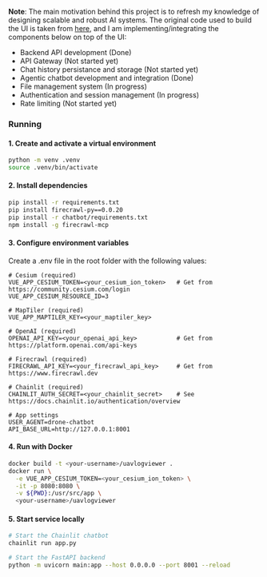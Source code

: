 **Note**: The main motivation behind this project is to refresh my knowledge of designing scalable and robust AI systems. The original code used to build the UI is taken from [here](https://github.com/ArduPilot/UAVLogViewer), and I am implementing/integrating the components below on top of the UI:

- Backend API development (Done)
- API Gateway (Not started yet)
- Chat history persistance and storage (Not started yet)
- Agentic chatbot development and integration (Done)
- File management system (In progress)
- Authentication and session management (In progress)
- Rate limiting (Not started yet)

### Running  

#### 1. Create and activate a virtual environment
```bash
python -m venv .venv
source .venv/bin/activate
```

#### 2. Install dependencies 
```bash
pip install -r requirements.txt
pip install firecrawl-py==0.0.20
pip install -r chatbot/requirements.txt
npm install -g firecrawl-mcp
```

#### 3. Configure environment variables

Create a .env file in the root folder with the following values:

```env 
# Cesium (required)
VUE_APP_CESIUM_TOKEN=<your_cesium_ion_token>   # Get from https://community.cesium.com/login
VUE_APP_CESIUM_RESOURCE_ID=3

# MapTiler (required)
VUE_APP_MAPTILER_KEY=<your_maptiler_key>

# OpenAI (required)
OPENAI_API_KEY=<your_openai_api_key>           # Get from https://platform.openai.com/api-keys

# Firecrawl (required)
FIRECRAWL_API_KEY=<your_firecrawl_api_key>     # Get from https://www.firecrawl.dev

# Chainlit (required)
CHAINLIT_AUTH_SECRET=<your_chainlit_secret>    # See https://docs.chainlit.io/authentication/overview

# App settings
USER_AGENT=drone-chatbot
API_BASE_URL=http://127.0.0.1:8001
```

#### 4. Run with Docker 

```bash
docker build -t <your-username>/uavlogviewer .
docker run \
  -e VUE_APP_CESIUM_TOKEN=<your_cesium_ion_token> \
  -it -p 8080:8080 \
  -v ${PWD}:/usr/src/app \
  <your-username>/uavlogviewer
```

#### 5. Start service locally 

```bash
# Start the Chainlit chatbot
chainlit run app.py

# Start the FastAPI backend
python -m uvicorn main:app --host 0.0.0.0 --port 8001 --reload
```